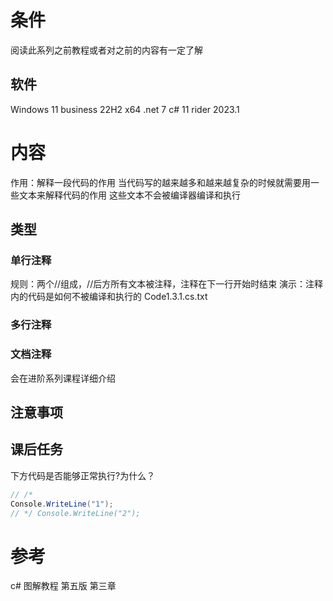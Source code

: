 # 条件
阅读此系列之前教程或者对之前的内容有一定了解
## 软件
Windows 11 business 22H2 x64
.net 7
c# 11
rider 2023.1
# 内容
作用：解释一段代码的作用
当代码写的越来越多和越来越复杂的时候就需要用一些文本来解释代码的作用
这些文本不会被编译器编译和执行
## 类型
### 单行注释
规则：两个//组成，//后方所有文本被注释，注释在下一行开始时结束
演示：注释内的代码是如何不被编译和执行的 Code1.3.1.cs.txt
### 多行注释

### 文档注释
会在进阶系列课程详细介绍
## 注意事项
## 课后任务
下方代码是否能够正常执行?为什么？
```C#
// /*
Console.WriteLine("1");
// */ Console.WriteLine("2");
```
# 参考
c# 图解教程 第五版 第三章
